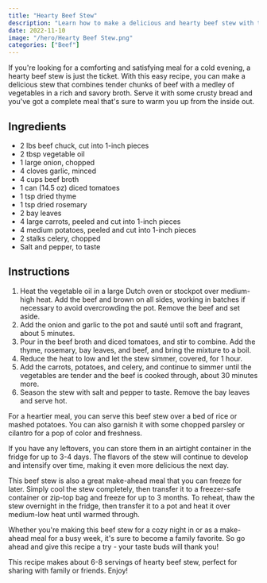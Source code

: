 ```yaml
---
title: "Hearty Beef Stew"
description: "Learn how to make a delicious and hearty beef stew with this easy recipe that combines tender chunks of beef, carrots, potatoes, and celery in a savory broth."
date: 2022-11-10
image: "/hero/Hearty Beef Stew.png"
categories: ["Beef"]
---
```


If you're looking for a comforting and satisfying meal for a cold evening, a hearty beef stew is just the ticket. With this easy recipe, you can make a delicious stew that combines tender chunks of beef with a medley of vegetables in a rich and savory broth. Serve it with some crusty bread and you've got a complete meal that's sure to warm you up from the inside out.

## Ingredients

- 2 lbs beef chuck, cut into 1-inch pieces
- 2 tbsp vegetable oil
- 1 large onion, chopped
- 4 cloves garlic, minced
- 4 cups beef broth
- 1 can (14.5 oz) diced tomatoes
- 1 tsp dried thyme
- 1 tsp dried rosemary
- 2 bay leaves
- 4 large carrots, peeled and cut into 1-inch pieces
- 4 medium potatoes, peeled and cut into 1-inch pieces
- 2 stalks celery, chopped
- Salt and pepper, to taste

## Instructions

1.  Heat the vegetable oil in a large Dutch oven or stockpot over medium-high heat. Add the beef and brown on all sides, working in batches if necessary to avoid overcrowding the pot. Remove the beef and set aside.
2.  Add the onion and garlic to the pot and sauté until soft and fragrant, about 5 minutes.
3.  Pour in the beef broth and diced tomatoes, and stir to combine. Add the thyme, rosemary, bay leaves, and beef, and bring the mixture to a boil.
4.  Reduce the heat to low and let the stew simmer, covered, for 1 hour.
5.  Add the carrots, potatoes, and celery, and continue to simmer until the vegetables are tender and the beef is cooked through, about 30 minutes more.
6.  Season the stew with salt and pepper to taste. Remove the bay leaves and serve hot.

For a heartier meal, you can serve this beef stew over a bed of rice or mashed potatoes. You can also garnish it with some chopped parsley or cilantro for a pop of color and freshness.

If you have any leftovers, you can store them in an airtight container in the fridge for up to 3-4 days. The flavors of the stew will continue to develop and intensify over time, making it even more delicious the next day.

This beef stew is also a great make-ahead meal that you can freeze for later. Simply cool the stew completely, then transfer it to a freezer-safe container or zip-top bag and freeze for up to 3 months. To reheat, thaw the stew overnight in the fridge, then transfer it to a pot and heat it over medium-low heat until warmed through.

Whether you're making this beef stew for a cozy night in or as a make-ahead meal for a busy week, it's sure to become a family favorite. So go ahead and give this recipe a try - your taste buds will thank you!

This recipe makes about 6-8 servings of hearty beef stew, perfect for sharing with family or friends. Enjoy!
